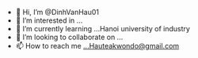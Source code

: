 - 👋 Hi, I’m @DinhVanHau01
- 👀 I’m interested in ...
- 🌱 I’m currently learning ...Hanoi university of industry
- 💞️ I’m looking to collaborate on ...
- 📫 How to reach me ...Hauteakwondo@gmail.com

<!---
DinhVanHau01/DinhVanHau01 is a ✨ special ✨ repository because its `README.md` (this file) appears on your GitHub profile.
You can click the Preview link to take a look at your changes.
--->

